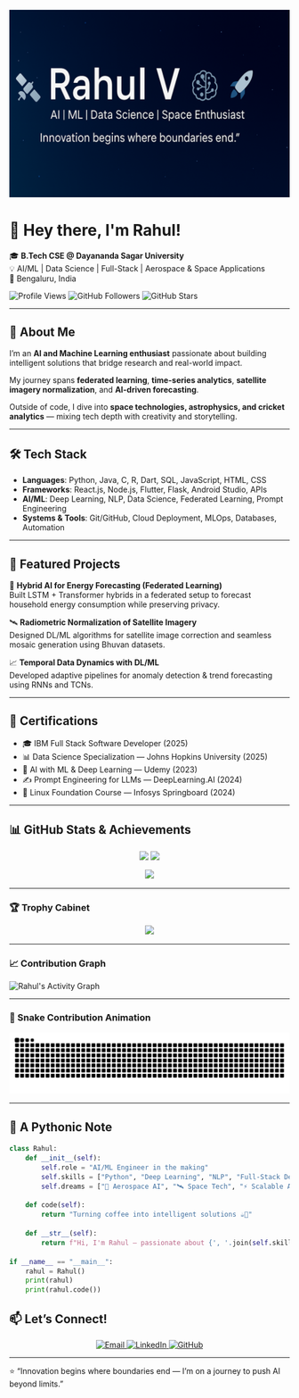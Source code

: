 <p align="center">
  <img src="https://raw.githubusercontent.com/rahulvijay007/rahulvijay007/main/assets/banner.png" alt="Rahul's Banner"/>
</p>

# 👋 Hey there, I'm Rahul!

🎓 **B.Tech CSE @ Dayananda Sagar University**  
💡 AI/ML | Data Science | Full-Stack | Aerospace & Space Applications  
📍 Bengaluru, India  

![Profile Views](https://komarev.com/ghpvc/?username=rahulvijay007&color=blue&style=flat-square&label=PROFILE+VIEWS)
![GitHub Followers](https://img.shields.io/github/followers/rahulvijay007?label=Followers&style=flat-square)
![GitHub Stars](https://img.shields.io/github/stars/rahulvijay007?label=Stars&style=flat-square)

---

## 🚀 About Me
I’m an **AI and Machine Learning enthusiast** passionate about building intelligent solutions that bridge research and real-world impact.  

My journey spans **federated learning**, **time-series analytics**, **satellite imagery normalization**, and **AI-driven forecasting**.  

Outside of code, I dive into **space technologies, astrophysics, and cricket analytics** — mixing tech depth with creativity and storytelling.  

---

## 🛠️ Tech Stack
- **Languages**: Python, Java, C, R, Dart, SQL, JavaScript, HTML, CSS  
- **Frameworks**: React.js, Node.js, Flutter, Flask, Android Studio, APIs  
- **AI/ML**: Deep Learning, NLP, Data Science, Federated Learning, Prompt Engineering  
- **Systems & Tools**: Git/GitHub, Cloud Deployment, MLOps, Databases, Automation  

---

## 🔬 Featured Projects
🌟 **Hybrid AI for Energy Forecasting (Federated Learning)**  
Built LSTM + Transformer hybrids in a federated setup to forecast household energy consumption while preserving privacy.  

🛰️ **Radiometric Normalization of Satellite Imagery**  
Designed DL/ML algorithms for satellite image correction and seamless mosaic generation using Bhuvan datasets.  

📈 **Temporal Data Dynamics with DL/ML**  
Developed adaptive pipelines for anomaly detection & trend forecasting using RNNs and TCNs.  

---

## 📜 Certifications
- 🎓 IBM Full Stack Software Developer (2025)  
- 📊 Data Science Specialization — Johns Hopkins University (2025)  
- 🤖 AI with ML & Deep Learning — Udemy (2023)  
- ✍️ Prompt Engineering for LLMs — DeepLearning.AI (2024)  
- 🐧 Linux Foundation Course — Infosys Springboard (2024)  

---

## 📊 GitHub Stats & Achievements
<p align="center">
  <img src="https://github-readme-stats.vercel.app/api?username=rahulvijay007&show_icons=true&theme=tokyonight" height="180px"/>
  <img src="https://github-readme-streak-stats.herokuapp.com/?user=rahulvijay007&theme=tokyonight" height="180px"/>
</p>

<p align="center">
  <img src="https://github-readme-stats.vercel.app/api/top-langs/?username=rahulvijay007&layout=compact&theme=tokyonight" height="160px"/>
</p>

---

### 🏆 Trophy Cabinet
<p align="center">
  <img src="https://github-profile-trophy.vercel.app/?username=rahulvijay007&theme=tokyonight&no-frame=true&margin-w=15"/>
</p>

---

### 📈 Contribution Graph
![Rahul's Activity Graph](https://github-readme-activity-graph.vercel.app/graph?username=rahulvijay007&theme=tokyo-night)

---

### 🐍 Snake Contribution Animation
![snake gif](https://github.com/rahulvijay007/rahulvijay007/blob/output/snake.svg)

---

## 🐍 A Pythonic Note
```python
class Rahul:
    def __init__(self):
        self.role = "AI/ML Engineer in the making"
        self.skills = ["Python", "Deep Learning", "NLP", "Full-Stack Dev", "Cricket Analysis"]
        self.dreams = ["🚀 Aerospace AI", "🛰️ Space Tech", "⚡ Scalable AI Systems"]

    def code(self):
        return "Turning coffee into intelligent solutions ☕🤖"

    def __str__(self):
        return f"Hi, I'm Rahul – passionate about {', '.join(self.skills[:3])}... and occasionally debugging life."

if __name__ == "__main__":
    rahul = Rahul()
    print(rahul)
    print(rahul.code())
```
## 📫 Let’s Connect!

<p align="center">
  <a href="mailto:rahul160503@gmail.com">
    <img src="https://img.shields.io/badge/Email-D14836?style=for-the-badge&logo=gmail&logoColor=white" alt="Email"/>
  </a>
  <a href="www.linkedin.com/in/rahul-vijay-759272294">
    <img src="https://img.shields.io/badge/LinkedIn-0077B5?style=for-the-badge&logo=linkedin&logoColor=white" alt="LinkedIn"/>
  </a>
  <a href="https://github.com/rahulvijay007">
    <img src="https://img.shields.io/badge/GitHub-181717?style=for-the-badge&logo=github&logoColor=white" alt="GitHub"/>
  </a>
</p>

---
⭐️ “Innovation begins where boundaries end — I’m on a journey to push AI beyond limits.”

